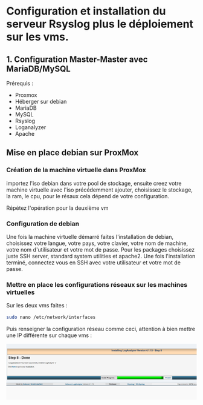 # Configuration et installation du serveur Rsyslog plus le déploiement sur les vms.  

## 1. Configuration Master-Master avec MariaDB/MySQL

Prérequis :
- Proxmox
- Héberger sur debian
- MariaDB
- MySQL
- Rsyslog
- Loganalyzer
- Apache

## Mise en place debian sur ProxMox

### Création de la machine virtuelle dans ProxMox

importez l'iso debian dans votre pool de stockage, ensuite creez votre machine virtuelle avec l'iso précédemment ajouter, choisissez le stockage, la ram, le cpu, pour le résaux cela dépend de votre configuration.

Répétez l'opération pour la deuxième vm

### Configuration de debian

Une fois la machine virtuelle démarré faites l'installation de debian, choisissez votre langue, votre pays, votre clavier, votre nom de machine, votre nom d'utilisateur et votre mot de passe. Pour les packages choisissez juste SSH server, standard system utilities et apache2.
Une fois l'installation terminé, connectez vous en SSH avec votre utilisateur et votre mot de passe.


### Mettre en place les configurations réseaux sur les machines virtuelles

Sur les deux vms faites : 

```bash
sudo nano /etc/network/interfaces
```
Puis renseigner la configuration réseau comme ceci, attention à bien mettre une IP différente sur chaque vms :

![](image-11.png)